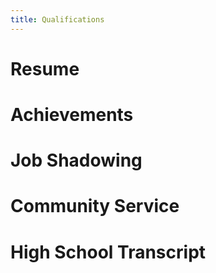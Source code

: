 ```yaml
---
title: Qualifications
---
```


# Resume

<!-- TODO: Add embedded resume -->
<!-- ? pdf? -->


# Achievements

<!-- TODO: Get list of accomplishments -->

# Job Shadowing


<!-- TODO: Add job shadowing info -->
<!-- ? Write about online job shadowing or embed journal? -->


# Community Service

<!-- TODO: Add community service info -->

# High School Transcript

<!-- TODO: Get transcript and embed it -->
